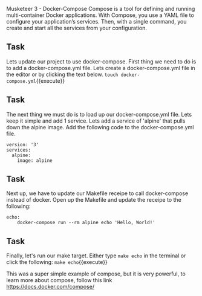 Musketeer 3 - Docker-Compose
Compose is a tool for defining and running multi-container Docker applications. With Compose, you use a YAML file to configure your application’s services. Then, with a single command, you create and start all the services from your configuration.

## Task
Lets update our project to use docker-compose. First thing we need to do is to add a docker-compose.yml file. Lets create a docker-compose.yml file in the editor or by clicking the text below.
`touch docker-compose.yml`{{execute}}

## Task
The next thing we must do is to load up our docker-compose.yml file. Lets keep it simple and add 1 service. Lets add a service of 'alpine' that pulls down the alpine image. Add the following code to the docker-compose.yml file. 
```
version: '3'
services:
  alpine:
    image: alpine
```

## Task
Next up, we have to update our Makefile receipe to call docker-compose instead of docker. Open up the Makefile and update the receipe to the following:
```
echo:
	docker-compose run --rm alpine echo 'Hello, World!'
```

## Task
Finally, let's run our make target. Either type ```make echo``` in the terminal or click the following:
`make echo`{{execute}}

This was a super simple example of compose, but it is very powerful, to learn more about compose, follow this link https://docs.docker.com/compose/